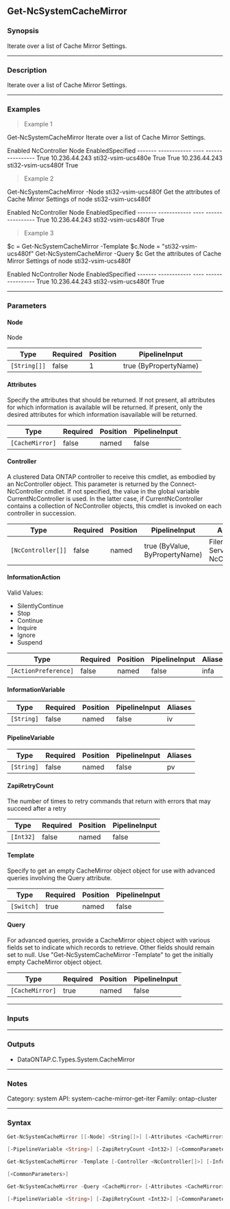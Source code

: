 Get-NcSystemCacheMirror
-----------------------

### Synopsis
Iterate over a list of Cache Mirror Settings.

---

### Description

Iterate over a list of Cache Mirror Settings.

---

### Examples
> Example 1

Get-NcSystemCacheMirror
Iterate over a list of Cache Mirror Settings.

Enabled NcController                  Node                                       EnabledSpecified
                      ------- ------------                  ----                                       ----------------
                         True 10.236.44.243                 sti32-vsim-ucs480e                                     True
                         True 10.236.44.243                 sti32-vsim-ucs480f                                     True

> Example 2

Get-NcSystemCacheMirror -Node sti32-vsim-ucs480f
Get the attributes of Cache Mirror Settings of node sti32-vsim-ucs480f

Enabled NcController                  Node                                       EnabledSpecified
                      ------- ------------                  ----                                       ----------------
                         True 10.236.44.243                 sti32-vsim-ucs480f                                     True

> Example 3

$c = Get-NcSystemCacheMirror -Template
$c.Node = "sti32-vsim-ucs480f"
Get-NcSystemCacheMirror -Query $c
Get the attributes of Cache Mirror Settings of node sti32-vsim-ucs480f

Enabled NcController                  Node                                       EnabledSpecified
                      ------- ------------                  ----                                       ----------------
                         True 10.236.44.243                 sti32-vsim-ucs480f                                     True

---

### Parameters
#### **Node**
Node

|Type        |Required|Position|PipelineInput        |
|------------|--------|--------|---------------------|
|`[String[]]`|false   |1       |true (ByPropertyName)|

#### **Attributes**
Specify the attributes that should be returned.
If not present, all attributes for which information is available will be returned.
If present, only the desired attributes for which information isavailable will be returned.

|Type           |Required|Position|PipelineInput|
|---------------|--------|--------|-------------|
|`[CacheMirror]`|false   |named   |false        |

#### **Controller**
A clustered Data ONTAP controller to receive this cmdlet, as embodied by an NcController object. This parameter is returned by the Connect-NcController cmdlet.  If not specified, the value in the global variable CurrentNcController is used. In the latter case, if CurrentNcController contains a collection of NcController objects, this cmdlet is invoked on each controller in succession.

|Type              |Required|Position|PipelineInput                 |Aliases                          |
|------------------|--------|--------|------------------------------|---------------------------------|
|`[NcController[]]`|false   |named   |true (ByValue, ByPropertyName)|Filer<br/>Server<br/>NcController|

#### **InformationAction**

Valid Values:

* SilentlyContinue
* Stop
* Continue
* Inquire
* Ignore
* Suspend

|Type                |Required|Position|PipelineInput|Aliases|
|--------------------|--------|--------|-------------|-------|
|`[ActionPreference]`|false   |named   |false        |infa   |

#### **InformationVariable**

|Type      |Required|Position|PipelineInput|Aliases|
|----------|--------|--------|-------------|-------|
|`[String]`|false   |named   |false        |iv     |

#### **PipelineVariable**

|Type      |Required|Position|PipelineInput|Aliases|
|----------|--------|--------|-------------|-------|
|`[String]`|false   |named   |false        |pv     |

#### **ZapiRetryCount**
The number of times to retry commands that return with errors that may succeed after a retry

|Type     |Required|Position|PipelineInput|
|---------|--------|--------|-------------|
|`[Int32]`|false   |named   |false        |

#### **Template**
Specify to get an empty CacheMirror object object for use with advanced queries involving the Query attribute.

|Type      |Required|Position|PipelineInput|
|----------|--------|--------|-------------|
|`[Switch]`|true    |named   |false        |

#### **Query**
For advanced queries, provide a CacheMirror object object with various fields set to indicate which records to retrieve.  Other fields should remain set to null.  Use "Get-NcSystemCacheMirror -Template" to get the initially empty CacheMirror object object.

|Type           |Required|Position|PipelineInput|
|---------------|--------|--------|-------------|
|`[CacheMirror]`|true    |named   |false        |

---

### Inputs

---

### Outputs
* DataONTAP.C.Types.System.CacheMirror

---

### Notes
Category: system
API: system-cache-mirror-get-iter
Family: ontap-cluster

---

### Syntax
```PowerShell
Get-NcSystemCacheMirror [[-Node] <String[]>] [-Attributes <CacheMirror>] [-Controller <NcController[]>] [-InformationAction <ActionPreference>] [-InformationVariable <String>] 
```
```PowerShell
[-PipelineVariable <String>] [-ZapiRetryCount <Int32>] [<CommonParameters>]
```
```PowerShell
Get-NcSystemCacheMirror -Template [-Controller <NcController[]>] [-InformationAction <ActionPreference>] [-InformationVariable <String>] [-PipelineVariable <String>] [-ZapiRetryCount <Int32>] 
```
```PowerShell
[<CommonParameters>]
```
```PowerShell
Get-NcSystemCacheMirror -Query <CacheMirror> [-Attributes <CacheMirror>] [-Controller <NcController[]>] [-InformationAction <ActionPreference>] [-InformationVariable <String>] 
```
```PowerShell
[-PipelineVariable <String>] [-ZapiRetryCount <Int32>] [<CommonParameters>]
```
